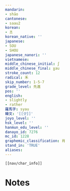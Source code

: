 ```yaml
---
mandarin:
- shāo
cantonese:
- saau2
korean:
- 초
korean_native: ''
japanese:
- SOU
- SHOU
japanese_nanori: ''
vietnamese:
middle_chinese_initial: ʃ
middle_chinese_final: ɣau
stroke_count: 12
radical: 禾
skip_number: 1-5-7
grade_level: 先進
pos: ''
english:
- slightly
- rather
羅馬字: syau
韓文: '[[샷]]'
joyo_level: ''
hsk_level: ''
hanmun_edu_level: ''
danayo_id: 7276
mc_id: 1228
graphemic_classification: 肖
stand_in: 'TRUE'
aliases:
---
```

```meta-bind-embed
[[nav/char_info]]
```

# Notes
